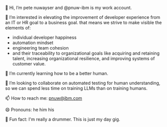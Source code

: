 👋 Hi, I’m pete nuwayser and @pnuw-ibm is my work account.

👀 I’m interested in elevating the improvement of developer experience from an IT or HR goal to a business goal. that means we strive to make visible the elements of:
- individual developer happiness
- automation mindset
- engineering team cohesion
- and their traceability to organizational goals like acquiring and retaining talent, increasing organizational resilience, and improving systems of customer value.

🌱 I’m currently learning how to be a better human.

💞️ I’m looking to collaborate on automated testing for human understanding, so we can spend less time on training LLMs than on training humans.

📫 How to reach me: pnuw@ibm.com

😄 Pronouns: he him his

🥁 Fun fact: I'm really a drummer. This is just my day gig.

<!---
pnuw-ibm/pnuw-ibm is a ✨ special ✨ repository because its `README.md` (this file) appears on your GitHub profile.
You can click the Preview link to take a look at your changes.
--->
